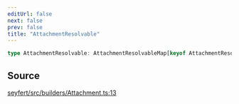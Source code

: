 ```yaml
---
editUrl: false
next: false
prev: false
title: "AttachmentResolvable"
---
```


```ts
type AttachmentResolvable: AttachmentResolvableMap[keyof AttachmentResolvableMap] | Attachment;
```

## Source

[seyfert/src/builders/Attachment.ts:13](https://github.com/potoland/potocuit/blob/e332d7a/src/builders/Attachment.ts#L13)
